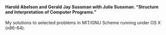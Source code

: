 #### Harold Abelson and Gerald Jay Sussman with Julie Sussman. “Structure and Interpretation of Computer Programs.”

My solutions to selected problems in MIT/GNU Scheme running under OS X (x86-64).
